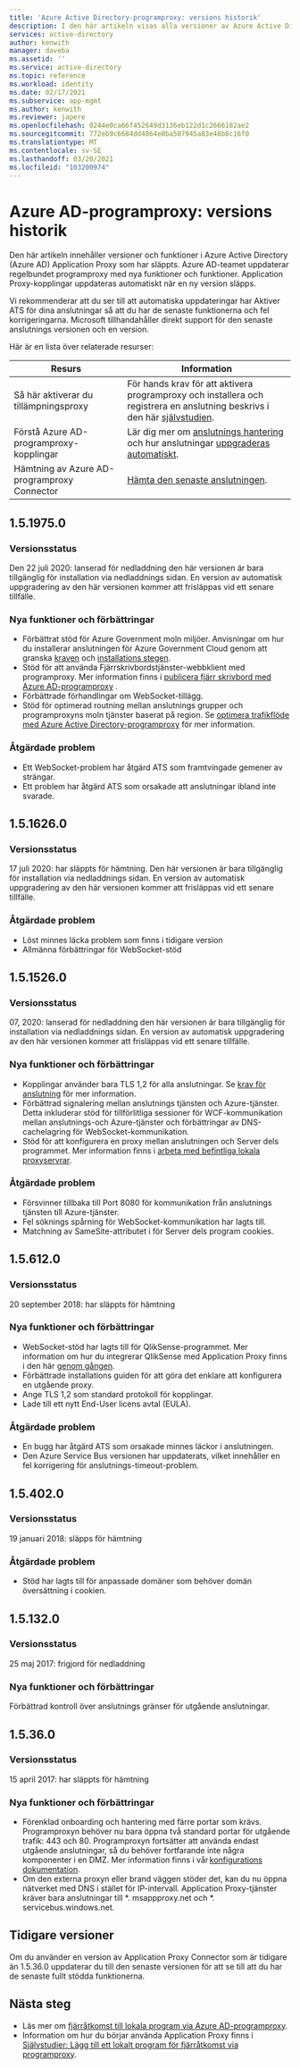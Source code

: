 ```yaml
---
title: 'Azure Active Directory-programproxy: versions historik'
description: I den här artikeln visas alla versioner av Azure Active Directory-programproxy och nya funktioner och problem som har åtgärd ATS.
services: active-directory
author: kenwith
manager: daveba
ms.assetid: ''
ms.service: active-directory
ms.topic: reference
ms.workload: identity
ms.date: 02/17/2021
ms.subservice: app-mgmt
ms.author: kenwith
ms.reviewer: japere
ms.openlocfilehash: 0244e0ca66f452649d3136eb122d1c2666182ae2
ms.sourcegitcommit: 772eb9c6684dd4864e0ba507945a83e48b8c16f0
ms.translationtype: MT
ms.contentlocale: sv-SE
ms.lasthandoff: 03/20/2021
ms.locfileid: "103200974"
---
```

# <a name="azure-ad-application-proxy-version-release-history"></a>Azure AD-programproxy: versions historik
Den här artikeln innehåller versioner och funktioner i Azure Active Directory (Azure AD) Application Proxy som har släppts. Azure AD-teamet uppdaterar regelbundet programproxy med nya funktioner och funktioner. Application Proxy-kopplingar uppdateras automatiskt när en ny version släpps. 

Vi rekommenderar att du ser till att automatiska uppdateringar har Aktiver ATS för dina anslutningar så att du har de senaste funktionerna och fel korrigeringarna. Microsoft tillhandahåller direkt support för den senaste anslutnings versionen och en version.

Här är en lista över relaterade resurser:

| Resurs                                         | Information                                                      |
| ------------------------------------------------ | ------------------------------------------------------------ |
| Så här aktiverar du tillämpningsproxy                  | För hands krav för att aktivera programproxy och installera och registrera en anslutning beskrivs i den här [självstudien](application-proxy-add-on-premises-application.md). |
| Förstå Azure AD-programproxy-kopplingar | Lär dig mer om [anslutnings hantering](application-proxy-connectors.md) och hur anslutningar [uppgraderas automatiskt](application-proxy-connectors.md#automatic-updates). |
| Hämtning av Azure AD-programproxy Connector    | [Hämta den senaste anslutningen](https://download.msappproxy.net/subscription/d3c8b69d-6bf7-42be-a529-3fe9c2e70c90/connector/download). |

## <a name="1519750"></a>1.5.1975.0

### <a name="release-status"></a>Versionsstatus

Den 22 juli 2020: lanserad för nedladdning den här versionen är bara tillgänglig för installation via nedladdnings sidan. En version av automatisk uppgradering av den här versionen kommer att frisläppas vid ett senare tillfälle.

### <a name="new-features-and-improvements"></a>Nya funktioner och förbättringar
-   Förbättrat stöd för Azure Government moln miljöer. Anvisningar om hur du installerar anslutningen för Azure Government Cloud genom att granska [kraven](../hybrid/reference-connect-government-cloud.md#allow-access-to-urls) och [installations stegen](../hybrid/reference-connect-government-cloud.md#install-the-agent-for-the-azure-government-cloud).
- Stöd för att använda Fjärrskrivbordstjänster-webbklient med programproxy. Mer information finns i [publicera fjärr skrivbord med Azure AD-programproxy](application-proxy-integrate-with-remote-desktop-services.md) .
- Förbättrade förhandlingar om WebSocket-tillägg. 
- Stöd för optimerad routning mellan anslutnings grupper och programproxyns moln tjänster baserat på region. Se [optimera trafikflöde med Azure Active Directory-programproxy](application-proxy-network-topology.md) för mer information. 

### <a name="fixed-issues"></a>Åtgärdade problem
- Ett WebSocket-problem har åtgärd ATS som framtvingade gemener av strängar.
- Ett problem har åtgärd ATS som orsakade att anslutningar ibland inte svarade.

## <a name="1516260"></a>1.5.1626.0

### <a name="release-status"></a>Versionsstatus

17 juli 2020: har släppts för hämtning. Den här versionen är bara tillgänglig för installation via nedladdnings sidan. En version av automatisk uppgradering av den här versionen kommer att frisläppas vid ett senare tillfälle.

### <a name="fixed-issues"></a>Åtgärdade problem
- Löst minnes läcka problem som finns i tidigare version
- Allmänna förbättringar för WebSocket-stöd

## <a name="1515260"></a>1.5.1526.0

### <a name="release-status"></a>Versionsstatus

07, 2020: lanserad för nedladdning den här versionen är bara tillgänglig för installation via nedladdnings sidan. En version av automatisk uppgradering av den här versionen kommer att frisläppas vid ett senare tillfälle.

### <a name="new-features-and-improvements"></a>Nya funktioner och förbättringar
-   Kopplingar använder bara TLS 1,2 för alla anslutningar. Se [krav för anslutning](application-proxy-add-on-premises-application.md#prerequisites) för mer information.
- Förbättrad signalering mellan anslutnings tjänsten och Azure-tjänster. Detta inkluderar stöd för tillförlitliga sessioner för WCF-kommunikation mellan anslutnings-och Azure-tjänster och förbättringar av DNS-cachelagring för WebSocket-kommunikation.
- Stöd för att konfigurera en proxy mellan anslutningen och Server dels programmet. Mer information finns i [arbeta med befintliga lokala proxyservrar](application-proxy-configure-connectors-with-proxy-servers.md).

### <a name="fixed-issues"></a>Åtgärdade problem
- Försvinner tillbaka till Port 8080 för kommunikation från anslutnings tjänsten till Azure-tjänster.
- Fel söknings spårning för WebSocket-kommunikation har lagts till. 
- Matchning av SameSite-attributet i för Server dels program cookies.

## <a name="156120"></a>1.5.612.0

### <a name="release-status"></a>Versionsstatus

20 september 2018: har släppts för hämtning

### <a name="new-features-and-improvements"></a>Nya funktioner och förbättringar

- WebSocket-stöd har lagts till för QlikSense-programmet. Mer information om hur du integrerar QlikSense med Application Proxy finns i den här [genom gången](application-proxy-qlik.md). 
- Förbättrade installations guiden för att göra det enklare att konfigurera en utgående proxy. 
- Ange TLS 1,2 som standard protokoll för kopplingar. 
- Lade till ett nytt End-User licens avtal (EULA).  

### <a name="fixed-issues"></a>Åtgärdade problem

- En bugg har åtgärd ATS som orsakade minnes läckor i anslutningen.
- Den Azure Service Bus versionen har uppdaterats, vilket innehåller en fel korrigering för anslutnings-timeout-problem.

## <a name="154020"></a>1.5.402.0

### <a name="release-status"></a>Versionsstatus

19 januari 2018: släpps för hämtning

### <a name="fixed-issues"></a>Åtgärdade problem

- Stöd har lagts till för anpassade domäner som behöver domän översättning i cookien.

## <a name="151320"></a>1.5.132.0

### <a name="release-status"></a>Versionsstatus 

25 maj 2017: frigjord för nedladdning 

### <a name="new-features-and-improvements"></a>Nya funktioner och förbättringar 

Förbättrad kontroll över anslutnings gränser för utgående anslutningar. 

## <a name="15360"></a>1.5.36.0

### <a name="release-status"></a>Versionsstatus

15 april 2017: har släppts för hämtning

### <a name="new-features-and-improvements"></a>Nya funktioner och förbättringar

- Förenklad onboarding och hantering med färre portar som krävs. Programproxyn behöver nu bara öppna två standard portar för utgående trafik: 443 och 80. Programproxyn fortsätter att använda endast utgående anslutningar, så du behöver fortfarande inte några komponenter i en DMZ. Mer information finns i vår [konfigurations dokumentation](application-proxy-add-on-premises-application.md).  
- Om den externa proxyn eller brand väggen stöder det, kan du nu öppna nätverket med DNS i stället för IP-intervall. Application Proxy-tjänster kräver bara anslutningar till *. msappproxy.net och *. servicebus.windows.net.


## <a name="earlier-versions"></a>Tidigare versioner

Om du använder en version av Application Proxy Connector som är tidigare än 1.5.36.0 uppdaterar du till den senaste versionen för att se till att du har de senaste fullt stödda funktionerna.

## <a name="next-steps"></a>Nästa steg
- Läs mer om [fjärråtkomst till lokala program via Azure AD-programproxy](application-proxy.md).
- Information om hur du börjar använda Application Proxy finns i [Självstudier: Lägg till ett lokalt program för fjärråtkomst via programproxy](application-proxy-add-on-premises-application.md).

